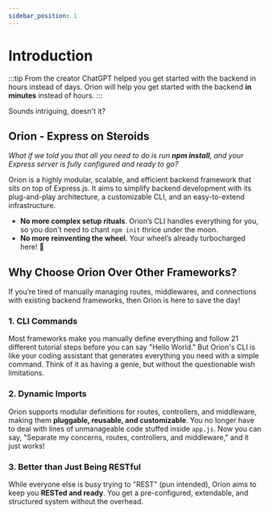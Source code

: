 ```yaml
---
sidebar_position: 1
---
```


# Introduction


:::tip From the creator
ChatGPT helped you get started with the backend in hours instead of days. Orion will help you get started with the backend **in minutes** instead of hours.
:::

Sounds intriguing, doesn't it?

## Orion - Express on Steroids

*What if we told you that all you need to do is run **npm install**, and your Express server is fully configured and ready to go?*

Orion is a highly modular, scalable, and efficient backend framework that sits on top of Express.js. It aims to simplify backend development with its plug-and-play architecture, a customizable CLI, and an easy-to-extend infrastructure.

- **No more complex setup rituals**. Orion’s CLI handles everything for you, so you don't need to chant `npm init` thrice under the moon.
- **No more reinventing the wheel**. Your wheel’s already turbocharged here! 🚀

## Why Choose Orion Over Other Frameworks?

If you’re tired of manually managing routes, middlewares, and connections with existing backend frameworks, then Orion is here to save the day!

### 1. CLI Commands
Most frameworks make you manually define everything and follow 21 different tutorial steps before you can say "Hello World." But Orion's CLI is like your coding assistant that generates everything you need with a simple command. Think of it as having a genie, but without the questionable wish limitations.

### 2. Dynamic Imports
Orion supports modular definitions for routes, controllers, and middleware, making them **pluggable, reusable, and customizable**. You no longer have to deal with lines of unmanageable code stuffed inside `app.js`. Now you can say, "Separate my concerns, routes, controllers, and middleware," and it just works!

### 3. Better than Just Being RESTful
While everyone else is busy trying to "REST" (pun intended), Orion aims to keep you **RESTed and ready**. You get a pre-configured, extendable, and structured system without the overhead.
